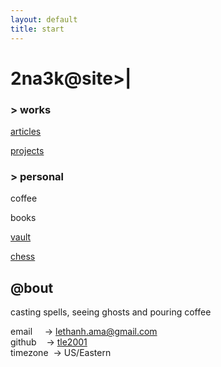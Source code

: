 ```yaml
---
layout: default
title: start
---
```


<body>
  <div class="content">
    <div class="center">
      <div class="title monospace">
        <h1>2na3k@site&gt;<span class="blink">|</span></h1>
      </div>
    </div>
    <div class="home-row">
      <div class="home-column">
        <h3 class="monospace">&gt; works</h3>
        <p><a href="/articles/">articles</a></p>
        <p><a href="/projects/">projects</a></p>
      </div>
      <div class="home-column">
        <h3 class="monospace">&gt; personal</h3>
        <p>coffee</p>
        <p>books</p>
        <p><a href="https://lieudaycophaiblogcualethanh.wordpress.com">vault</a></p>
        <p><a href="https://lichess.org/@/tle2001">chess</a></p>
      </div>
    </div>
    <div class="center">
      <div class="contact">
        <h2 class="monospace">@bout</h2>
        <p class="monospace">casting spells, seeing ghosts and pouring coffee</p>
        <p class="monospace align-left">
          email&nbsp;&nbsp;&nbsp;&nbsp;&nbsp;-&gt; <a href="mailto:lethanh.ama@gmail.com" rel="me">lethanh.ama@gmail.com</a> <br/>
          github&nbsp;&nbsp;&nbsp;&nbsp;-&gt; <a href="https://sr.ht/~ntietz/">tle2001</a> <br/>
          timezone&nbsp;&nbsp;-&gt; US/Eastern<br/>
        </p>
      </div>
    </div>
  </div>
</body>